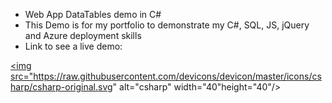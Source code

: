 * Web App DataTables demo in C#
* This Demo is for my portfolio to demonstrate my C#, SQL, JS, jQuery and Azure deployment skills
* Link to see a live demo: <a href="lrdatatables.azurewebsites.net/" target="_blank" rel="noreferrer"></a>

<a href="https://www.w3schools.com/cs/" target="_blank" rel="noreferrer"> <img src="https://raw.githubusercontent.com/devicons/devicon/master/icons/csharp/csharp-original.svg" alt="csharp" width="40"height="40"/> </a>

